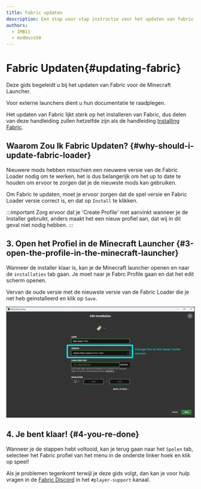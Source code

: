 ```yaml
---
title: Fabric updaten
description: Een stap voor stap instructie voor het updaten van fabric.
authors:
  - IMB11
  - modmuss50
---
```


# Fabric Updaten{#updating-fabric}

Deze gids begeleidt u bij het updaten van Fabric voor de Minecraft Launcher.

Voor externe launchers dient u hun documentatie te raadplegen.

Het updaten van Fabric lijkt sterk op het installeren van Fabric, dus delen van deze handleiding zullen hetzelfde zijn als de handleiding [Installing Fabric](./installing-fabric).

## Waarom Zou Ik Fabric Updaten? {#why-should-i-update-fabric-loader}

Nieuwere mods hebben misschien een nieuwere versie van de Fabric Loader nodig om te werken, het is dus belangerijk om het up to date te houden om ervoor te zorgen dat je de nieuwste mods kan gebruiken.

<!-- Include steps from installing guide, no need to repeat them. -->

<!--@include: ./installing-fabric.md{12,41}-->

Om Fabric te updaten, moet je ervoor zorgen dat de spel versie en Fabric Loader versie correct is, en dat op `Install` te klikken.

:::important
Zorg ervoor dat je 'Create Profile' niet aanvinkt wanneer je de Installer gebruikt, anders maakt het een nieuw profiel aan, dat wij in dit geval niet nodig hebben.
:::

## 3. Open het Profiel in de Minecraft Launcher {#3-open-the-profile-in-the-minecraft-launcher}

Wanneer de installer klaar is, kan je de Minecraft launcher openen en naar de `installaties` tab gaan. Je moet naar je Fabrc Profile gaan en dat het edit scherm openen.

Vervan de oude versie met de nieuwste versie van de Fabric Loader die je net heb geinstalleerd en klik op `Save`.

![Fabric updaten in de Minecraft Launcher](/assets/players/updating-fabric.png)

## 4. Je bent klaar! {#4-you-re-done}

Wanneer je de stappen hebt voltooid, kan je terug gaan naar het `Spelen` tab, selecteer het Fabric profiel van het menu in de onderste linker hoek en klik op speel!

Als je problemen tegenkomt terwijl je deze gids volgt, dan kan je voor hulp vragen in de [Fabric Discord](https://discord.gg/v6v4pMv) in het `#player-support` kanaal.
